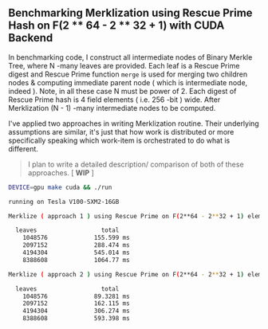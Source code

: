 ## Benchmarking Merklization using Rescue Prime Hash on F(2 ** 64 - 2 ** 32 + 1) with CUDA Backend

In benchmarking code, I construct all intermediate nodes of Binary Merkle Tree, where N -many leaves are provided. Each leaf is a Rescue Prime digest and Rescue Prime function `merge` is used for merging two children nodes & computing immediate parent node ( which is intermediate node, indeed ). Note, in all these case N must be power of 2. Each digest of Rescue Prime hash is 4 field elements ( i.e. 256 -bit ) wide. After Merklization (N - 1) -many intermediate nodes to be computed. 

I've applied two approaches in writing Merklization routine. Their underlying assumptions are similar, it's just that how work is distributed or more specifically speaking which work-item is orchestrated to do what  is different. 

> I plan to write a detailed description/ comparison of both of these approaches. [ **WIP** ]

```bash
DEVICE=gpu make cuda && ./run
```

```bash
running on Tesla V100-SXM2-16GB

Merklize ( approach 1 ) using Rescue Prime on F(2**64 - 2**32 + 1) elements 👇

  leaves		          total
    1048576		        155.599 ms
    2097152		        288.474 ms
    4194304		        545.014 ms
    8388608		        1064.77 ms

Merklize ( approach 2 ) using Rescue Prime on F(2**64 - 2**32 + 1) elements 👇

  leaves		          total
    1048576		        89.3281 ms
    2097152		        162.115 ms
    4194304		        306.274 ms
    8388608		        593.398 ms
```
